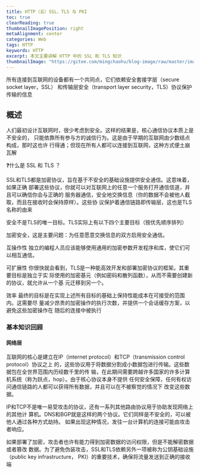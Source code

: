 ```yaml
---
title: HTTP（五）SSL、TLS 与 PKI
toc: true
clearReading: true
thumbnailImagePosition: right
metaAlignment: center
categories: Web
tags: HTTP
keywords: HTTP
excerpt: 本文主要讲解 HTTP 中的 SSL 和 TLS 知识
thumbnailImage: "https://gitee.com/mingchaohu/blog-image/raw/master/image/http权威指南.jpg"
---
```


所有连接到互联网的设备都有一个共同点，它们依赖安全套接字层（secure socket layer，SSL） 和传输层安全（transport layer security，TLS）协议保护传输的信息

## 概述

人们最初设计互联网时，很少考虑到安全。这样的结果是，核心通信协议本质上是不安全的， 只能依靠所有参与方的诚信行为。这是由于早期的互联网由少数结点构成，那时这也许 行得通；但现在所有人都可以连接到互联网，这种方式便土崩瓦解

:question:什么是 SSL 和 TLS ？

SSL和TLS都是加密协议，旨在基于不安全的基础设施提供安全通信。这意味着，如果正确 部署这些协议，你就可以对互联网上的任意一个服务打开通信信道，并且可以确信你会与正确的 服务器通信，安全地交换信息（你的数据不会被他人截取，而且在接收时会保持原样）。这些协 议保护着通信链路即传输层，这也是TLS名称的由来

安全不是TLS的唯一目标。TLS实际上有以下四个主要目标（按优先顺序排列）

加密安全，这是主要问题：为任意愿意交换信息的双方启用安全通信。

互操作性 独立的编程人员应该能够使用通用的加密参数开发程序和库，使它们可以相互通信。

可扩展性 你很快就会看到，TLS是一种能高效开发和部署加密协议的框架。其重要目标是独立于实 际使用的加密基元（例如密码和散列函数），从而不需要创建新的协议，就允许从一个基 元迁移到另一个。

效率 最终的目标是在实现上述所有目标的基础上保持性能成本在可接受的范围内。这需要尽 量减少昂贵的加密操作的执行次数，并提供一个会话缓存方案，以避免这些加密操作在 随后的连接中被执行

### 基本知识回顾

#### 网络层

互联网的核心是建立在IP（internet protocol）和TCP（transmission control protocol）协议之上 的，这些协议用于将数据分割成小数据包进行传输。这些数据包在全世界范围内历经数千里的传 输，在此期间需要跨越许多国家的许多计算机系统（称为跃点，hop）。由于核心协议本身不提供 任何安全保障，任何有权访问通信链路的人都可以获得所有数据，并且可以在不被察觉的情况下 改变这些数据。 

IP和TCP不是唯一易受攻击的协议，还有一系列其他路由协议用于协助发现网络上的其他计 算机。DNS和BGP就是这样的两个协议。它们同样是不安全的，可以被他人通过各种方式劫持。 如果出现这种情况，发往一台计算机的连接可能由攻击者响应。 

如果部署了加密，攻击者也许有能力得到加密数据的访问权限，但是不能解密数据或者篡改 数据。为了避免伪装攻击，SSL和TLS依赖另外一项被称为公钥基础设施（public key infrastructure， PKI）的重要技术，确保将流量发送到正确的接收端

